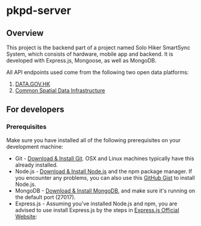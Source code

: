 # pkpd-server

## Overview
This project is the backend part of a project named Solo Hiker SmartSync System, which consists of hardware, mobile app and backend. It is developed with Express.js, Mongoose, as well as MongoDB. 

All API endpoints used come from the following two open data platforms:
1. [DATA.GOV.HK](https://data.gov.hk/en/)
2. [Common Spatial Data Infrastructure](https://portal.csdi.gov.hk/csdi-webpage/)

<!-- The project has been hosted on DigitalOcean. -->

## For developers

### Prerequisites
Make sure you have installed all of the following prerequisites on your development machine:

- Git - [Download & Install Git](https://git-scm.com/downloads). OSX and Linux machines typically have this already installed.
- Node.js - [Download & Install Node.js](https://nodejs.org/en/download/) and the npm package manager. If you encounter any problems, you can also use this [GitHub Gist](https://gist.github.com/isaacs/579814) to install Node.js.
- MongoDB - [Download & Install MongoDB](https://www.mongodb.org/downloads), and make sure it's running on the default port (27017).
- Express.js - Assuming you've installed Node.js and npm, you are advised to use install Express.js by the steps in [Express.js Official Website](https://expressjs.com/en/starter/installing.html):
